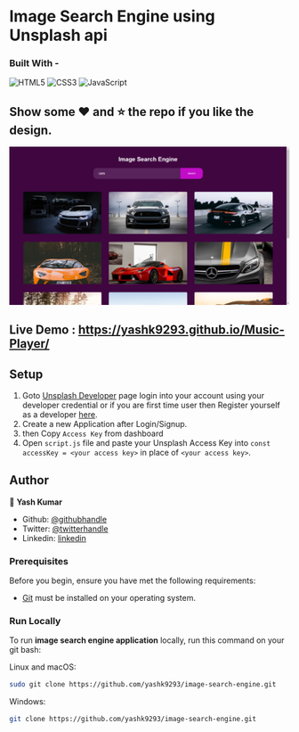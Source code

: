 # Image Search Engine using Unsplash api

### Built With - 
<div>
    <img alt="HTML5" src="https://img.shields.io/badge/-HTML5-E44D26?style=flat&logo=html5&logoColor=white"/>
    <img alt="CSS3" src="https://img.shields.io/badge/-CSS3-2965f1?style=flat&logo=css3&logoColor=white"/>
    <img alt="JavaScript" src="https://img.shields.io/badge/-JavaScript-F0DB4F?style=flat&logo=javascript&logoColor=white"/>
</div>

## Show some :heart: and :star: the repo if you like the design.
<p>
  <img src="https://github.com/yashk9293/image-search-engine/blob/main/preview.png" />
</p>

## Live Demo : https://yashk9293.github.io/Music-Player/

## Setup

1. Goto [Unsplash Developer](https://unsplash.com/developers) page
login into your account using your developer credential or if you are first time user then Register yourself as a developer [here](https://unsplash.com/oauth/applications).
2. Create a new Application after Login/Signup.
3. then Copy `Access Key` from dashboard
4. Open `script.js` file and paste your Unsplash Access Key into `const accessKey = <your access key>` in place of `<your access key>`.

## Author

👤 **Yash Kumar**

- Github: [@githubhandle](https://github.com/yashk9293)
- Twitter: [@twitterhandle](https://twitter.com/Yashk_9293)
- Linkedin: [linkedin](https://www.linkedin.com/in/yashk9293/)

### Prerequisites

Before you begin, ensure you have met the following requirements:

* [Git](https://git-scm.com/downloads "Download Git") must be installed on your operating system.

### Run Locally

To run **image search engine application** locally, run this command on your git bash:

Linux and macOS:

```bash
sudo git clone https://github.com/yashk9293/image-search-engine.git
```

Windows:

```bash
git clone https://github.com/yashk9293/image-search-engine.git
```
